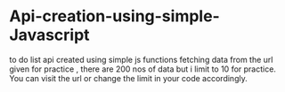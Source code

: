 # Api-creation-using-simple-Javascript
to do list api created using simple js functions
fetching data from the url given for practice , there are 200 nos of data but i limit to 10 for practice. You can visit the url or change the limit in your code accordingly.
